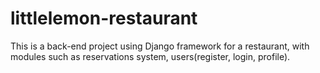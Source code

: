 # littlelemon-restaurant

This is a back-end project using Django framework for a restaurant, with modules such as reservations system, users(register, login, profile).